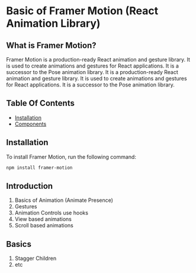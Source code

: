 # Basic of Framer Motion (React Animation Library)

## What is Framer Motion?

Framer Motion is a production-ready React animation and gesture library. It is used to create animations and gestures for React applications. It is a successor to the Pose animation library. It is a production-ready React animation and gesture library. It is used to create animations and gestures for React applications. It is a successor to the Pose animation library.

## Table Of Contents

- [Installation](#installation)
- [Components](#components)

## Installation

To install Framer Motion, run the following command:

```bash
npm install framer-motion
```

## Introduction

1. Basics of Animation (Animate Presence)
2. Gestures
3. Animation Controls use hooks
4. View based animations
5. Scroll based animations

## Basics
1. Stagger Children
2. etc



